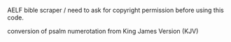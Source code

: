 AELF bible scraper / need to ask for copyright permission before using this code.

conversion of psalm numerotation from King James Version (KJV)
